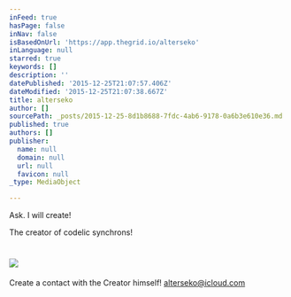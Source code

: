 ```yaml
---
inFeed: true
hasPage: false
inNav: false
isBasedOnUrl: 'https://app.thegrid.io/alterseko'
inLanguage: null
starred: true
keywords: []
description: ''
datePublished: '2015-12-25T21:07:57.406Z'
dateModified: '2015-12-25T21:07:38.667Z'
title: alterseko
author: []
sourcePath: _posts/2015-12-25-8d1b8688-7fdc-4ab6-9178-0a6b3e610e36.md
published: true
authors: []
publisher:
  name: null
  domain: null
  url: null
  favicon: null
_type: MediaObject

---
```

Ask. I will create!

The creator of codelic synchrons!

# ![](https://s3-us-west-2.amazonaws.com/the-grid-img/p/b00661766b39b4f57f744a6f56aa1b643569b5a9.png)

Create a contact with the Creator himself! [alterseko@icloud.com][0]

[0]: mailto:alterseko@icloud.com